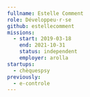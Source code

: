 ```yaml
---
fullname: Estelle Comment
role: Développeu·r·se
github: estellecomment
missions:
  - start: 2019-03-18
    end: 2021-10-31
    status: independent
    employer: arolla
startups:
  - chèquespsy
previously:
  - e-controle
---
```

